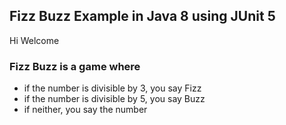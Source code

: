 ## Fizz Buzz Example in Java 8 using JUnit 5
Hi Welcome
### Fizz Buzz is a game where
- if the number is divisible by 3, you say Fizz
- if the number is divisible by 5, you say Buzz
- if neither, you say the number
